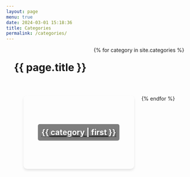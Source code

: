 ```yaml
---
layout: page
menu: true
date: 2024-03-01 15:18:36
title: Categories
permalink: /categories/
---
```



  <div class="categories-cards">
  <h1 class="categories-title">{{ page.title }}</h1>
  {% for category in site.categories %}
    <div class="category-card" style="background-image: url('https://source.unsplash.com/random/300x200?{{ category | first | slugify }}');">
      <a href="/category/{{ category | first | slugify }}">
        <h2>{{ category | first }}</h2>
      </a>
    </div>
  {% endfor %}
  </div>


<style>

.categories-title{
  padding-bottom: 20px;
  
}
  
.categories-cards {
  display: flex;
  flex-wrap: wrap;
  gap: 20px;
  justify-content: center;
}

.category-card {
  width: 300px; /* Match Unsplash image width */
  height: 200px; /* Match Unsplash image height */
  background-size: cover;
  background-position: center;
  display: flex;
  justify-content: center;
  align-items: center;
  border-radius: 10px; /* Optional: for rounded corners */
  box-shadow: 0 4px 6px rgba(0,0,0,0.1); /* Optional: for shadow effect */
}

.category-card h2 {
  color: white;
  text-shadow: 2px 2px 4px rgba(0,0,0,0.5); /* Optional: to make text more readable over the image */
  margin: 0;
  padding: 10px;
  background: rgba(0,0,0,0.5); /* Optional: background behind text for readability */
  border-radius: 5px; /* Optional: if background behind text is used */
}
</style>
